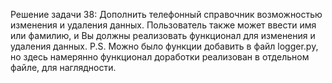 Решение задачи 38: 
Дополнить телефонный справочник возможностью изменения и удаления данных. 
Пользователь также может ввести имя или фамилию, и Вы должны реализовать функционал для изменения и удаления данных.
P.S.  Можно было функции добавить в файл logger.py, но здесь намерянно функционал доработки реализован в отдельном файле, для наглядности.
